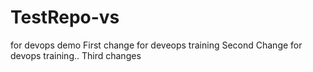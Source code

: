 # TestRepo-vs
for devops demo
First change for deveops training
Second Change for devops training..
Third changes
